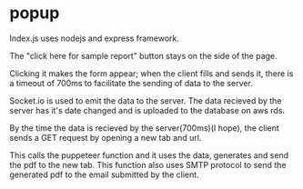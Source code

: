 # popup

Index.js uses nodejs and express framework. 

The "click here for sample report" button stays on the side of the page.

Clicking it makes the form appear; when the client fills and sends it, there is a timeout of 700ms to facilitate the sending of data to the server.

Socket.io is used to emit the data to the server. 
The data recieved by the server has it's date changed and is uploaded to the database on aws rds.

By the time the data is recieved by the server(700ms)(I hope), the client sends a GET request by opening a new tab and url.

This calls the puppeteer function and it uses the data, generates and send the pdf to the new tab.
This function also uses SMTP protocol to send the generated pdf to the email submitted by the client.

